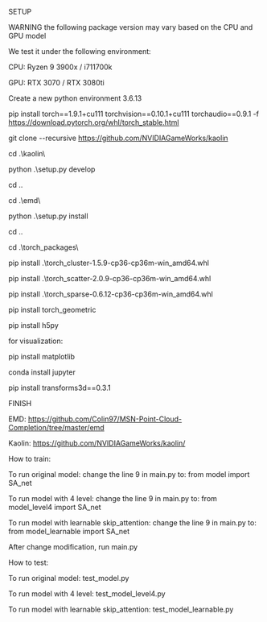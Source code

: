 SETUP

WARNING the following package version may vary based on the CPU and GPU model 

We test it under the following environment:

CPU: Ryzen 9 3900x / i711700k

GPU: RTX 3070 / RTX 3080ti

Create a new python environment 3.6.13

pip install torch==1.9.1+cu111 torchvision==0.10.1+cu111 torchaudio==0.9.1 -f https://download.pytorch.org/whl/torch_stable.html

git clone --recursive https://github.com/NVIDIAGameWorks/kaolin

cd .\kaolin\

python .\setup.py develop

cd ..

cd .\emd\

python .\setup.py install

cd ..

cd .\torch_packages\

pip install .\torch_cluster-1.5.9-cp36-cp36m-win_amd64.whl

pip install .\torch_scatter-2.0.9-cp36-cp36m-win_amd64.whl

pip install .\torch_sparse-0.6.12-cp36-cp36m-win_amd64.whl

pip install torch_geometric

pip install h5py

for visualization:

pip install matplotlib

conda install jupyter

pip install transforms3d==0.3.1

FINISH

EMD: https://github.com/Colin97/MSN-Point-Cloud-Completion/tree/master/emd

Kaolin: https://github.com/NVIDIAGameWorks/kaolin/

How to train:

To run original model: change the line 9 in main.py to: from model import SA_net

To run model with 4 level: change the line 9 in main.py to: from model_level4 import SA_net

To run model with learnable skip_attention: change the line 9 in main.py to: from model_learnable import SA_net

After change modification, run main.py

How to test:

To run original model: test_model.py

To run model with 4 level: test_model_level4.py

To run model with learnable skip_attention: test_model_learnable.py